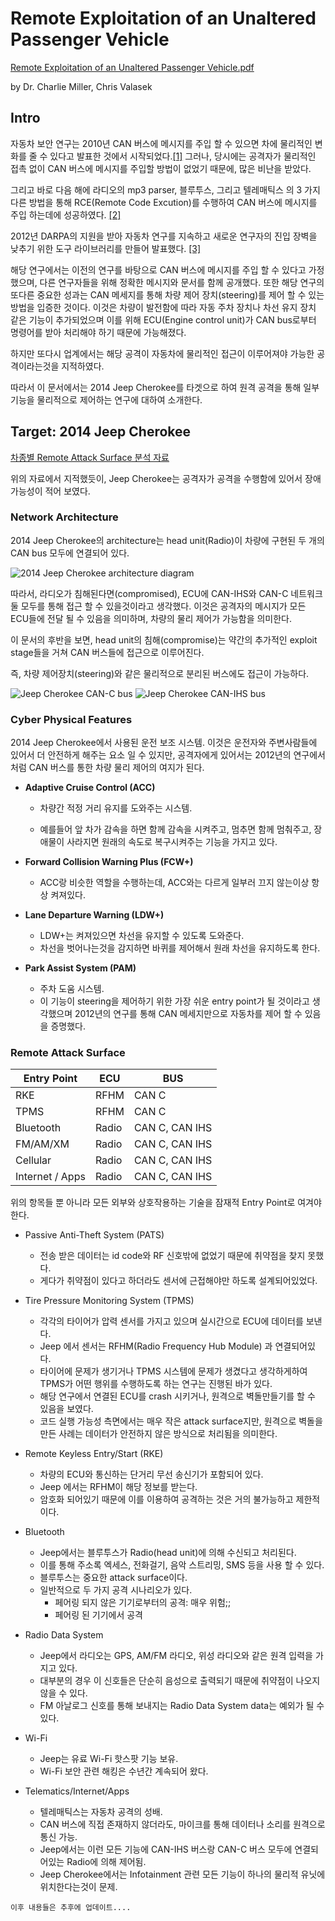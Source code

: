 # Remote Exploitation of an Unaltered Passenger Vehicle

[Remote Exploitation of an Unaltered Passenger Vehicle.pdf](http://illmatics.com/Remote%20Car%20Hacking.pdf)

by Dr. Charlie Miller, Chris Valasek

## Intro

자동차 보안 연구는 2010년 CAN 버스에 메시지를 주입 할 수 있으면 차에 물리적인 변화를 줄 수 있다고 발표한 것에서 시작되었다.[[1]](http://www.autosec.org/pubs/cars-oakland2010.pdf) 그러나, 당시에는 공격자가 물리적인 접촉 없이 CAN 버스에 메시지를 주입할 방법이 없었기 때문에, 많은 비난을 받았다.

그리고 바로 다음 해에 라디오의 mp3 parser, 블루투스, 그리고 텔레매틱스 의 3 가지 다른 방법을 통해 RCE(Remote Code Excution)를 수행하여 CAN 버스에 메시지를 주입 하는데에 성공하였다. [[2]](http://www.autosec.org/pubs/cars-usenixsec2011.pdf)

2012년 DARPA의 지원을 받아 자동차 연구를 지속하고 새로운 연구자의 진입 장벽을 낮추기 위한 도구 라이브러리를 만들어 발표했다. [[3]](http://illmatics.com/content.zip)

해당 연구에서는 이전의 연구를 바탕으로 CAN 버스에 메시지를 주입 할 수 있다고 가정했으며, 다른 연구자들을 위해 정확한 메시지와 문서를 함께 공개했다. 또한 해당 연구의 또다른 중요한 성과는 CAN 메세지를 통해 차량 제어 장치(steering)를 제어 할 수 있는 방법을 입증한 것이다. 이것은 차량이 발전함에 따라 자동 주차 장치나 차선 유지 장치 같은 기능이 추가되었으며 이를 위해 ECU(Engine control unit)가 CAN bus로부터 명령어를 받아 처리해야 하기 때문에 가능해졌다.

하지만 또다시 업계에서는 해당 공격이 자동차에 물리적인 접근이 이루어져야 가능한 공격이라는것을 지적하였다.

따라서 이 문서에서는 2014 Jeep Cherokee를 타겟으로 하여 원격 공격을 통해 일부 기능을 물리적으로 제어하는 연구에 대하여 소개한다.

## Target: 2014 Jeep Cherokee

[차종별 Remote Attack Surface 분석 자료](http://illmatics.com/remote%20attack%20surfaces.pdf)

위의 자료에서 지적했듯이, Jeep Cherokee는 공격자가 공격을 수행함에 있어서 장애 가능성이 적어 보였다.

### Network Architecture

2014 Jeep Cherokee의 architecture는 head unit(Radio)이 차량에 구현된 두 개의 CAN bus 모두에 연결되어 있다.

![2014 Jeep Cherokee architecture diagram](./image/JeepCherokeeArch.JPG)

따라서, 라디오가 침해된다면(compromised), ECU에 CAN-IHS와 CAN-C 네트워크 둘 모두를 통해 접근 할 수 있을것이라고 생각했다. 이것은 공격자의 메시지가 모든 ECU들에 전달 될 수 있음을 의미하며, 차량의 물리 제어가 가능함을 의미한다.

이 문서의 후반을 보면, head unit의 침해(compromise)는 약간의 추가적인 exploit stage들을 거쳐 CAN 버스들에 접근으로 이루어진다.

즉, 차량 제어장치(steering)와 같은 물리적으로 분리된 버스에도 접근이 가능하다.

![Jeep Cherokee CAN-C bus](./image/JeepCherokeeCAN-C.JPG)
![Jeep Cherokee CAN-IHS bus](./image/JeepCherokeeCAN-IHS.JPG)


### Cyber Physical Features

2014 Jeep Cherokee에서 사용된 운전 보조 시스템. 이것은 운전자와 주변사람들에 있어서 더 안전하게 해주는 요소 일 수 있지만, 공격자에게 있어서는 2012년의 연구에서처럼 CAN 버스를 통한 차량 물리 제어의 여지가 된다.

- **Adaptive Cruise Control (ACC)**

    - 차량간 적정 거리 유지를 도와주는 시스템.

    - 예를들어 앞 차가 감속을 하면 함께 감속을 시켜주고, 멈추면 함께 멈춰주고, 장애물이 사라지면 원래의 속도로 복구시켜주는 기능을 가지고 있다. 

- **Forward Collision Warning Plus (FCW+)**
    - ACC랑 비슷한 역할을 수행하는데, ACC와는 다르게 일부러 끄지 않는이상 항상 켜져있다.

- **Lane Departure Warning (LDW+)**
    - LDW+는 켜져있으면 차선을 유지할 수 있도록 도와준다.
    - 차선을 벗어나는것을 감지하면 바퀴를 제어해서 원래 차선을 유지하도록 한다.

- **Park Assist System (PAM)**
    - 주차 도움 시스템.
    - 이 기능이 steering을 제어하기 위한 가장 쉬운 entry point가 될 것이라고 생각했으며 2012년의 연구를 통해 CAN 메세지만으로 자동차를 제어 할 수 있음을 증명했다.

### Remote Attack Surface

| Entry Point     | ECU   | BUS            |
|-----------------|-------|----------------|
| RKE             | RFHM  | CAN C          |
| TPMS            | RFHM  | CAN C          |
| Bluetooth       | Radio | CAN C, CAN IHS |
| FM/AM/XM        | Radio | CAN C, CAN IHS |
| Cellular        | Radio | CAN C, CAN IHS |
| Internet / Apps | Radio | CAN C, CAN IHS |

위의 항목들 뿐 아니라 모든 외부와 상호작용하는 기술을 잠재적 Entry Point로 여겨야 한다.

- Passive Anti-Theft System (PATS)
    - 전송 받은 데이터는 id code와 RF 신호밖에 없었기 때문에 취약점을 찾지 못했다.
    - 게다가 취약점이 있다고 하더라도 센서에 근접해야만 하도록 설계되어있었다.

- Tire Pressure Monitoring System (TPMS)
    - 각각의 타이어가 압력 센서를 가지고 있으며 실시간으로 ECU에 데이터를 보낸다.
    - Jeep 에서 센서는 RFHM(Radio Frequency Hub Module) 과 연결되어있다.
    - 타이어에 문제가 생기거나 TPMS 시스템에 문제가 생겼다고 생각하게하여 TPMS가 어떤 행위를 수행하도록 하는 연구는 진행된 바가 있다. 
    - 해당 연구에서 연결된 ECU를 crash 시키거나, 원격으로 벽돌만들기를 할 수 있음을 보였다.
    - 코드 실행 가능성 측면에서는 매우 작은 attack surface지만, 원격으로 벽돌을 만든 사례는 데이터가 안전하지 않은 방식으로 처리됨을 의미한다.

- Remote Keyless Entry/Start (RKE)
    - 차량의 ECU와 통신하는 단거리 무선 송신기가 포함되어 있다.
    - Jeep 에서는 RFHM이 해당 정보를 받는다.
    - 암호화 되어있기 때문에 이를 이용하여 공격하는 것은 거의 불가능하고 제한적이다.

- Bluetooth
    + Jeep에서는 블루투스가 Radio(head unit)에 의해 수신되고 처리된다.
    + 이를 통해 주소록 엑세스, 전화걸기, 음악 스트리밍, SMS 등을 사용 할 수 있다.
    + 블루투스는 중요한 attack surface이다.
    + 일반적으로 두 가지 공격 시나리오가 있다.
        * 페어링 되지 않은 기기로부터의 공격: 매우 위험;;
        * 페어링 된 기기에서 공격

- Radio Data System
    + Jeep에서 라디오는 GPS, AM/FM 라디오, 위성 라디오와 같은 원격 입력을 가지고 있다.
    + 대부분의 경우 이 신호들은 단순히 음성으로 출력되기 때문에 취약점이 나오지 않을 수 있다.
    + FM 아날로그 신호를 통해 보내지는 Radio Data System data는 예외가 될 수 있다.

- Wi-Fi
    - Jeep는 유료 Wi-Fi 핫스팟 기능 보유.
    - Wi-Fi 보안 관련 해킹은 수년간 계속되어 왔다.

- Telematics/Internet/Apps
    - 텔레매틱스는 자동차 공격의 성배.
    - CAN 버스에 직접 존재하지 않더라도, 마이크를 통해 데이터나 소리를 원격으로 통신 가능.
    - Jeep에서는 이런 모든 기능에 CAN-IHS 버스랑 CAN-C 버스 모두에 연결되어있는 Radio에 의해 제어됨.
    - Jeep Cherokee에서는 Infotainment 관련 모든 기능이 하나의 물리적 유닛에 위치한다는것이 문제.


```
이후 내용들은 추후에 업데이트....
```

